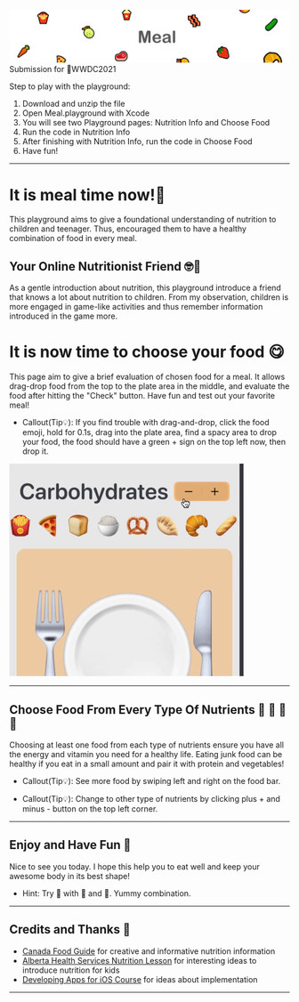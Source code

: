  ![Meal](header.png)
Submission for WWDC2021

Step to play with the playground:
1. Download and unzip the file
2. Open Meal.playground with Xcode
3. You will see two Playground pages: Nutrition Info and Choose Food
4. Run the code in Nutrition Info
5. After finishing with Nutrition Info, run the code in Choose Food
6. Have fun!
 
---

# It is meal time now!👋
 
 This playground aims to give a foundational understanding of nutrition to children and teenager. Thus, encouraged them to have a healthy combination of food in every meal.
 
 
 ## Your Online Nutritionist Friend 🤓🍔
 
 As a gentle introduction about nutrition, this playground introduce a friend that knows a lot about nutrition to children. From my observation, children is more engaged in game-like activities and thus remember information introduced in the game more.
 

# It is now time to choose your food 😋
 
 This page aim to give a brief evaluation of chosen food for a meal. It allows drag-drop food from the top to the plate area in the middle, and evaluate the food after hitting the "Check" button. Have fun and test out your favorite meal!
 
 * Callout(Tip💡):
 If you find trouble with drag-and-drop, click the food emoji, hold for 0.1s, drag into the plate area, find a spacy area to drop your food, the food should have a green + sign on the top left now, then drop it.
 
 ![Example](example.gif)
 
 ---
 
 ## Choose Food From Every Type Of Nutrients 🥐 🥩 🥛 🌿
 
 Choosing at least one food from each type of nutrients ensure you have all the energy and vitamin you need for a healthy life. Eating junk food can be healthy if you eat in a small amount and pair it with protein and vegetables!
 
 * Callout(Tip💡):
 See more food by swiping left and right on the food bar.
 
 * Callout(Tip💡):
 Change to other type of nutrients by clicking plus + and minus - button on the top left corner.
 
 ---
 
 ## Enjoy and Have Fun 🥳
 
 Nice to see you today. I hope this help you to eat well and keep your awesome body in its best shape!
 
 * Hint:
 Try 🍚 with 🍤 and 🥒. Yummy combination.
 
 
 ---

## Credits and Thanks 🙏
 
  - [Canada Food Guide](https://food-guide.canada.ca/en/) for creative and informative nutrition information
  - [Alberta Health Services Nutrition Lesson](https://www.albertahealthservices.ca/nutrition/Page2918.aspx) for interesting ideas to introduce nutrition for kids
  - [Developing Apps for iOS Course](https://cs193p.sites.stanford.edu) for ideas about implementation
 ---


